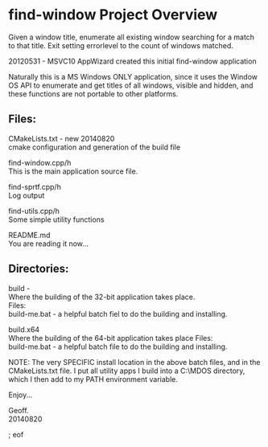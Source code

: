 find-window Project Overview
============================

Given a window title, enumerate all existing window searching for a match 
to that title. Exit setting errorlevel to the count of windows matched.

20120531 - MSVC10 AppWizard created this initial find-window application

Naturally this is a MS Windows ONLY application, since it uses the Window OS API
to enumerate and get titles of all windows, visible and hidden, and these functions
are not portable to other platforms.

Files:
------

CMakeLists.txt - new 20140820  
    cmake configuration and generation of the build file

find-window.cpp/h  
    This is the main application source file.

find-sprtf.cpp/h  
    Log output

find-utils.cpp/h  
    Some simple utility functions
    
README.md  
    You are reading it now...
    
Directories:
------------

build -  
    Where the building of the 32-bit application takes place.  
    Files:  
        build-me.bat - a helpful batch fiel to do the building and installing.

build.x64  
    Where the building of the 64-bit application takes place
    Files:  
        build-me.bat - a helpful batch file to do the building and installing.

NOTE: The very SPECIFIC install location in the above batch files, and in the 
CMakeLists.txt file. I put all utility apps I build into a C:\MDOS directory, 
which I then add to my PATH environment variable.

Enjoy...

Geoff.  
20140820
        
; eof
